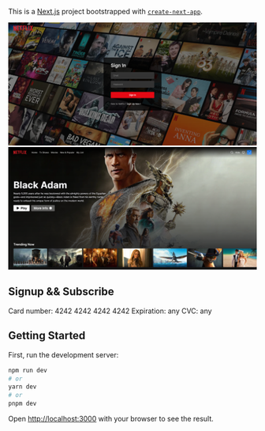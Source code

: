 This is a [Next.js](https://nextjs.org/) project bootstrapped with [`create-next-app`](https://github.com/vercel/next.js/tree/canary/packages/create-next-app).

<img src="./readmePictures/loginScreen.png">
<img src="./readmePictures/homepageScreen.png">

## Signup && Subscribe

Card number: 4242 4242 4242 4242
Expiration: any
CVC: any

## Getting Started

First, run the development server:

```bash
npm run dev
# or
yarn dev
# or
pnpm dev
```

Open [http://localhost:3000](http://localhost:3000) with your browser to see the result.
